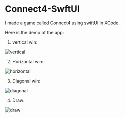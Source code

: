 # Connect4-SwftUI
I made a game called Connect4 using swiftUI in XCode.

Here is the demo of the app:

1. vertical win:

 ![vertical](https://user-images.githubusercontent.com/101935120/159123978-a02c313d-fc19-4f4b-b03c-ab6af2d5cb5c.gif)

2. Horizontal win:

 ![horizontal](https://user-images.githubusercontent.com/101935120/159124020-30600129-ab34-45ed-9d83-8387a0b0352c.gif)

3. Diagonal win:

 ![diagonal](https://user-images.githubusercontent.com/101935120/159124041-4c58b0ce-5ab2-4c55-a3c7-506c8b1e2e18.gif)

4. Draw:

 ![draw](https://user-images.githubusercontent.com/101935120/159124092-75b1f7d3-e2fa-4a2e-a643-fade9cd062a6.gif)
